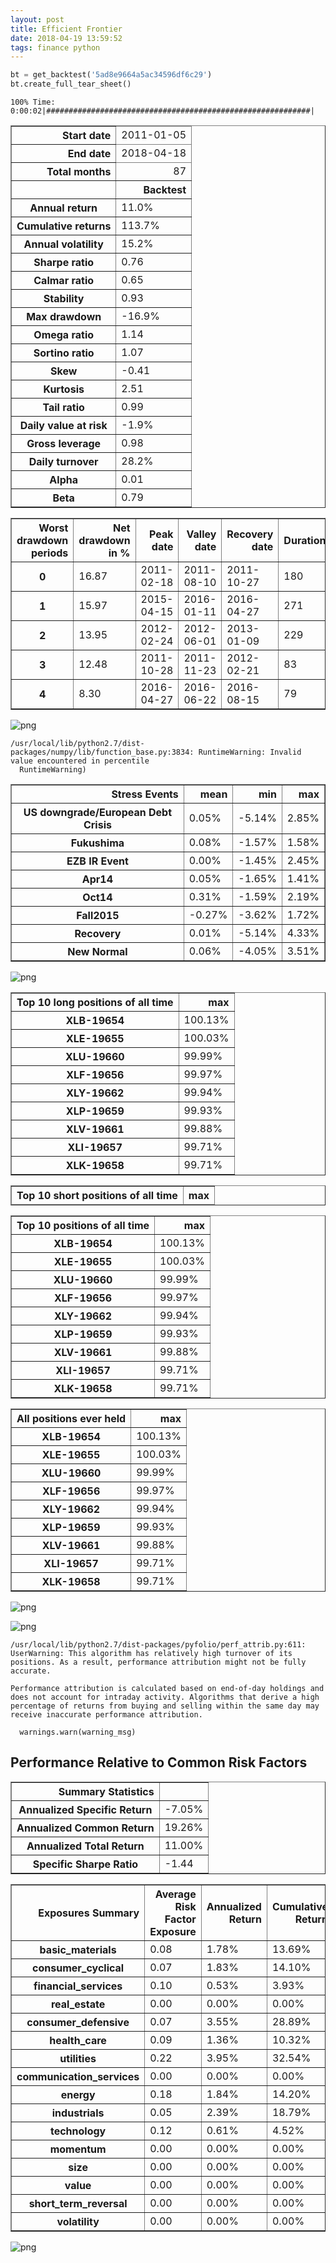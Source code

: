 ```yaml
---
layout: post
title: Efficient Frontier
date: 2018-04-19 13:59:52
tags: finance python
---
```


```python
bt = get_backtest('5ad8e9664a5ac34596df6c29')
bt.create_full_tear_sheet()
```

    100% Time: 0:00:02|###########################################################|



<table border="1" class="dataframe">
  <thead>
    <tr style="text-align: right;"><th>Start date</th><td colspan=2>2011-01-05</td></tr>
    <tr style="text-align: right;"><th>End date</th><td colspan=2>2018-04-18</td></tr>
    <tr style="text-align: right;"><th>Total months</th><td colspan=2>87</td></tr>
    <tr style="text-align: right;">
      <th></th>
      <th>Backtest</th>
    </tr>
  </thead>
  <tbody>
    <tr>
      <th>Annual return</th>
      <td>11.0%</td>
    </tr>
    <tr>
      <th>Cumulative returns</th>
      <td>113.7%</td>
    </tr>
    <tr>
      <th>Annual volatility</th>
      <td>15.2%</td>
    </tr>
    <tr>
      <th>Sharpe ratio</th>
      <td>0.76</td>
    </tr>
    <tr>
      <th>Calmar ratio</th>
      <td>0.65</td>
    </tr>
    <tr>
      <th>Stability</th>
      <td>0.93</td>
    </tr>
    <tr>
      <th>Max drawdown</th>
      <td>-16.9%</td>
    </tr>
    <tr>
      <th>Omega ratio</th>
      <td>1.14</td>
    </tr>
    <tr>
      <th>Sortino ratio</th>
      <td>1.07</td>
    </tr>
    <tr>
      <th>Skew</th>
      <td>-0.41</td>
    </tr>
    <tr>
      <th>Kurtosis</th>
      <td>2.51</td>
    </tr>
    <tr>
      <th>Tail ratio</th>
      <td>0.99</td>
    </tr>
    <tr>
      <th>Daily value at risk</th>
      <td>-1.9%</td>
    </tr>
    <tr>
      <th>Gross leverage</th>
      <td>0.98</td>
    </tr>
    <tr>
      <th>Daily turnover</th>
      <td>28.2%</td>
    </tr>
    <tr>
      <th>Alpha</th>
      <td>0.01</td>
    </tr>
    <tr>
      <th>Beta</th>
      <td>0.79</td>
    </tr>
  </tbody>
</table>



<table border="1" class="dataframe">
  <thead>
    <tr style="text-align: right;">
      <th>Worst drawdown periods</th>
      <th>Net drawdown in %</th>
      <th>Peak date</th>
      <th>Valley date</th>
      <th>Recovery date</th>
      <th>Duration</th>
    </tr>
  </thead>
  <tbody>
    <tr>
      <th>0</th>
      <td>16.87</td>
      <td>2011-02-18</td>
      <td>2011-08-10</td>
      <td>2011-10-27</td>
      <td>180</td>
    </tr>
    <tr>
      <th>1</th>
      <td>15.97</td>
      <td>2015-04-15</td>
      <td>2016-01-11</td>
      <td>2016-04-27</td>
      <td>271</td>
    </tr>
    <tr>
      <th>2</th>
      <td>13.95</td>
      <td>2012-02-24</td>
      <td>2012-06-01</td>
      <td>2013-01-09</td>
      <td>229</td>
    </tr>
    <tr>
      <th>3</th>
      <td>12.48</td>
      <td>2011-10-28</td>
      <td>2011-11-23</td>
      <td>2012-02-21</td>
      <td>83</td>
    </tr>
    <tr>
      <th>4</th>
      <td>8.30</td>
      <td>2016-04-27</td>
      <td>2016-06-22</td>
      <td>2016-08-15</td>
      <td>79</td>
    </tr>
  </tbody>
</table>



![png](/assets/img/output_1_3.png)


    /usr/local/lib/python2.7/dist-packages/numpy/lib/function_base.py:3834: RuntimeWarning: Invalid value encountered in percentile
      RuntimeWarning)



<table border="1" class="dataframe">
  <thead>
    <tr style="text-align: right;">
      <th>Stress Events</th>
      <th>mean</th>
      <th>min</th>
      <th>max</th>
    </tr>
  </thead>
  <tbody>
    <tr>
      <th>US downgrade/European Debt Crisis</th>
      <td>0.05%</td>
      <td>-5.14%</td>
      <td>2.85%</td>
    </tr>
    <tr>
      <th>Fukushima</th>
      <td>0.08%</td>
      <td>-1.57%</td>
      <td>1.58%</td>
    </tr>
    <tr>
      <th>EZB IR Event</th>
      <td>0.00%</td>
      <td>-1.45%</td>
      <td>2.45%</td>
    </tr>
    <tr>
      <th>Apr14</th>
      <td>0.05%</td>
      <td>-1.65%</td>
      <td>1.41%</td>
    </tr>
    <tr>
      <th>Oct14</th>
      <td>0.31%</td>
      <td>-1.59%</td>
      <td>2.19%</td>
    </tr>
    <tr>
      <th>Fall2015</th>
      <td>-0.27%</td>
      <td>-3.62%</td>
      <td>1.72%</td>
    </tr>
    <tr>
      <th>Recovery</th>
      <td>0.01%</td>
      <td>-5.14%</td>
      <td>4.33%</td>
    </tr>
    <tr>
      <th>New Normal</th>
      <td>0.06%</td>
      <td>-4.05%</td>
      <td>3.51%</td>
    </tr>
  </tbody>
</table>



![png](/assets/img/output_1_6.png)



<table border="1" class="dataframe">
  <thead>
    <tr style="text-align: right;">
      <th>Top 10 long positions of all time</th>
      <th>max</th>
    </tr>
  </thead>
  <tbody>
    <tr>
      <th>XLB-19654</th>
      <td>100.13%</td>
    </tr>
    <tr>
      <th>XLE-19655</th>
      <td>100.03%</td>
    </tr>
    <tr>
      <th>XLU-19660</th>
      <td>99.99%</td>
    </tr>
    <tr>
      <th>XLF-19656</th>
      <td>99.97%</td>
    </tr>
    <tr>
      <th>XLY-19662</th>
      <td>99.94%</td>
    </tr>
    <tr>
      <th>XLP-19659</th>
      <td>99.93%</td>
    </tr>
    <tr>
      <th>XLV-19661</th>
      <td>99.88%</td>
    </tr>
    <tr>
      <th>XLI-19657</th>
      <td>99.71%</td>
    </tr>
    <tr>
      <th>XLK-19658</th>
      <td>99.71%</td>
    </tr>
  </tbody>
</table>



<table border="1" class="dataframe">
  <thead>
    <tr style="text-align: right;">
      <th>Top 10 short positions of all time</th>
      <th>max</th>
    </tr>
  </thead>
  <tbody>
  </tbody>
</table>



<table border="1" class="dataframe">
  <thead>
    <tr style="text-align: right;">
      <th>Top 10 positions of all time</th>
      <th>max</th>
    </tr>
  </thead>
  <tbody>
    <tr>
      <th>XLB-19654</th>
      <td>100.13%</td>
    </tr>
    <tr>
      <th>XLE-19655</th>
      <td>100.03%</td>
    </tr>
    <tr>
      <th>XLU-19660</th>
      <td>99.99%</td>
    </tr>
    <tr>
      <th>XLF-19656</th>
      <td>99.97%</td>
    </tr>
    <tr>
      <th>XLY-19662</th>
      <td>99.94%</td>
    </tr>
    <tr>
      <th>XLP-19659</th>
      <td>99.93%</td>
    </tr>
    <tr>
      <th>XLV-19661</th>
      <td>99.88%</td>
    </tr>
    <tr>
      <th>XLI-19657</th>
      <td>99.71%</td>
    </tr>
    <tr>
      <th>XLK-19658</th>
      <td>99.71%</td>
    </tr>
  </tbody>
</table>



<table border="1" class="dataframe">
  <thead>
    <tr style="text-align: right;">
      <th>All positions ever held</th>
      <th>max</th>
    </tr>
  </thead>
  <tbody>
    <tr>
      <th>XLB-19654</th>
      <td>100.13%</td>
    </tr>
    <tr>
      <th>XLE-19655</th>
      <td>100.03%</td>
    </tr>
    <tr>
      <th>XLU-19660</th>
      <td>99.99%</td>
    </tr>
    <tr>
      <th>XLF-19656</th>
      <td>99.97%</td>
    </tr>
    <tr>
      <th>XLY-19662</th>
      <td>99.94%</td>
    </tr>
    <tr>
      <th>XLP-19659</th>
      <td>99.93%</td>
    </tr>
    <tr>
      <th>XLV-19661</th>
      <td>99.88%</td>
    </tr>
    <tr>
      <th>XLI-19657</th>
      <td>99.71%</td>
    </tr>
    <tr>
      <th>XLK-19658</th>
      <td>99.71%</td>
    </tr>
  </tbody>
</table>



![png](/assets/img/output_1_11.png)



![png](/assets/img/output_1_12.png)


    /usr/local/lib/python2.7/dist-packages/pyfolio/perf_attrib.py:611: UserWarning: This algorithm has relatively high turnover of its positions. As a result, performance attribution might not be fully accurate.
    
    Performance attribution is calculated based on end-of-day holdings and does not account for intraday activity. Algorithms that derive a high percentage of returns from buying and selling within the same day may receive inaccurate performance attribution.
    
      warnings.warn(warning_msg)



## Performance Relative to Common Risk Factors



<table border="1" class="dataframe">
  <thead>
    <tr style="text-align: right;">
      <th>Summary Statistics</th>
      <th></th>
    </tr>
  </thead>
  <tbody>
    <tr>
      <th>Annualized Specific Return</th>
      <td>-7.05%</td>
    </tr>
    <tr>
      <th>Annualized Common Return</th>
      <td>19.26%</td>
    </tr>
    <tr>
      <th>Annualized Total Return</th>
      <td>11.00%</td>
    </tr>
    <tr>
      <th>Specific Sharpe Ratio</th>
      <td>-1.44</td>
    </tr>
  </tbody>
</table>



<table border="1" class="dataframe">
  <thead>
    <tr style="text-align: right;">
      <th>Exposures Summary</th>
      <th>Average Risk Factor Exposure</th>
      <th>Annualized Return</th>
      <th>Cumulative Return</th>
    </tr>
  </thead>
  <tbody>
    <tr>
      <th>basic_materials</th>
      <td>0.08</td>
      <td>1.78%</td>
      <td>13.69%</td>
    </tr>
    <tr>
      <th>consumer_cyclical</th>
      <td>0.07</td>
      <td>1.83%</td>
      <td>14.10%</td>
    </tr>
    <tr>
      <th>financial_services</th>
      <td>0.10</td>
      <td>0.53%</td>
      <td>3.93%</td>
    </tr>
    <tr>
      <th>real_estate</th>
      <td>0.00</td>
      <td>0.00%</td>
      <td>0.00%</td>
    </tr>
    <tr>
      <th>consumer_defensive</th>
      <td>0.07</td>
      <td>3.55%</td>
      <td>28.89%</td>
    </tr>
    <tr>
      <th>health_care</th>
      <td>0.09</td>
      <td>1.36%</td>
      <td>10.32%</td>
    </tr>
    <tr>
      <th>utilities</th>
      <td>0.22</td>
      <td>3.95%</td>
      <td>32.54%</td>
    </tr>
    <tr>
      <th>communication_services</th>
      <td>0.00</td>
      <td>0.00%</td>
      <td>0.00%</td>
    </tr>
    <tr>
      <th>energy</th>
      <td>0.18</td>
      <td>1.84%</td>
      <td>14.20%</td>
    </tr>
    <tr>
      <th>industrials</th>
      <td>0.05</td>
      <td>2.39%</td>
      <td>18.79%</td>
    </tr>
    <tr>
      <th>technology</th>
      <td>0.12</td>
      <td>0.61%</td>
      <td>4.52%</td>
    </tr>
    <tr>
      <th>momentum</th>
      <td>0.00</td>
      <td>0.00%</td>
      <td>0.00%</td>
    </tr>
    <tr>
      <th>size</th>
      <td>0.00</td>
      <td>0.00%</td>
      <td>0.00%</td>
    </tr>
    <tr>
      <th>value</th>
      <td>0.00</td>
      <td>0.00%</td>
      <td>0.00%</td>
    </tr>
    <tr>
      <th>short_term_reversal</th>
      <td>0.00</td>
      <td>0.00%</td>
      <td>0.00%</td>
    </tr>
    <tr>
      <th>volatility</th>
      <td>0.00</td>
      <td>0.00%</td>
      <td>0.00%</td>
    </tr>
  </tbody>
</table>



![png](/assets/img/output_1_17.png)

